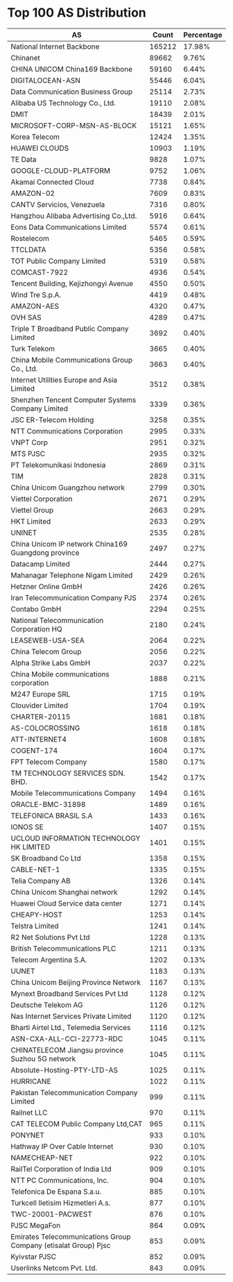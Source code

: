# Top 100 AS Distribution
| AS | Count | Percentage |
|----|----|----|
| National Internet Backbone | 165212 | 17.98% |
| Chinanet | 89662 | 9.76% |
| CHINA UNICOM China169 Backbone | 59160 | 6.44% |
| DIGITALOCEAN-ASN | 55446 | 6.04% |
| Data Communication Business Group | 25114 | 2.73% |
| Alibaba US Technology Co., Ltd. | 19110 | 2.08% |
| DMIT | 18439 | 2.01% |
| MICROSOFT-CORP-MSN-AS-BLOCK | 15121 | 1.65% |
| Korea Telecom | 12424 | 1.35% |
| HUAWEI CLOUDS | 10903 | 1.19% |
| TE Data | 9828 | 1.07% |
| GOOGLE-CLOUD-PLATFORM | 9752 | 1.06% |
| Akamai Connected Cloud | 7738 | 0.84% |
| AMAZON-02 | 7609 | 0.83% |
| CANTV Servicios, Venezuela | 7316 | 0.80% |
| Hangzhou Alibaba Advertising Co.,Ltd. | 5916 | 0.64% |
| Eons Data Communications Limited | 5574 | 0.61% |
| Rostelecom | 5465 | 0.59% |
| TTCLDATA | 5356 | 0.58% |
| TOT Public Company Limited | 5319 | 0.58% |
| COMCAST-7922 | 4936 | 0.54% |
| Tencent Building, Kejizhongyi Avenue | 4550 | 0.50% |
| Wind Tre S.p.A. | 4419 | 0.48% |
| AMAZON-AES | 4320 | 0.47% |
| OVH SAS | 4289 | 0.47% |
| Triple T Broadband Public Company Limited | 3692 | 0.40% |
| Turk Telekom | 3665 | 0.40% |
| China Mobile Communications Group Co., Ltd. | 3663 | 0.40% |
| Internet Utilities Europe and Asia Limited | 3512 | 0.38% |
| Shenzhen Tencent Computer Systems Company Limited | 3339 | 0.36% |
| JSC ER-Telecom Holding | 3258 | 0.35% |
| NTT Communications Corporation | 2995 | 0.33% |
| VNPT Corp | 2951 | 0.32% |
| MTS PJSC | 2935 | 0.32% |
| PT Telekomunikasi Indonesia | 2869 | 0.31% |
| TIM | 2828 | 0.31% |
| China Unicom Guangzhou network | 2799 | 0.30% |
| Viettel Corporation | 2671 | 0.29% |
| Viettel Group | 2663 | 0.29% |
| HKT Limited | 2633 | 0.29% |
| UNINET | 2535 | 0.28% |
| China Unicom IP network China169 Guangdong province | 2497 | 0.27% |
| Datacamp Limited | 2444 | 0.27% |
| Mahanagar Telephone Nigam Limited | 2429 | 0.26% |
| Hetzner Online GmbH | 2426 | 0.26% |
| Iran Telecommunication Company PJS | 2374 | 0.26% |
| Contabo GmbH | 2294 | 0.25% |
| National Telecommunication Corporation HQ | 2180 | 0.24% |
| LEASEWEB-USA-SEA | 2064 | 0.22% |
| China Telecom Group | 2056 | 0.22% |
| Alpha Strike Labs GmbH | 2037 | 0.22% |
| China Mobile communications corporation | 1888 | 0.21% |
| M247 Europe SRL | 1715 | 0.19% |
| Clouvider Limited | 1704 | 0.19% |
| CHARTER-20115 | 1681 | 0.18% |
| AS-COLOCROSSING | 1618 | 0.18% |
| ATT-INTERNET4 | 1608 | 0.18% |
| COGENT-174 | 1604 | 0.17% |
| FPT Telecom Company | 1580 | 0.17% |
| TM TECHNOLOGY SERVICES SDN. BHD. | 1542 | 0.17% |
| Mobile Telecommunications Company | 1494 | 0.16% |
| ORACLE-BMC-31898 | 1489 | 0.16% |
| TELEFONICA BRASIL S.A | 1433 | 0.16% |
| IONOS SE | 1407 | 0.15% |
| UCLOUD INFORMATION TECHNOLOGY HK LIMITED | 1401 | 0.15% |
| SK Broadband Co Ltd | 1358 | 0.15% |
| CABLE-NET-1 | 1335 | 0.15% |
| Telia Company AB | 1326 | 0.14% |
| China Unicom Shanghai network | 1292 | 0.14% |
| Huawei Cloud Service data center | 1271 | 0.14% |
| CHEAPY-HOST | 1253 | 0.14% |
| Telstra Limited | 1241 | 0.14% |
| R2 Net Solutions Pvt Ltd | 1228 | 0.13% |
| British Telecommunications PLC | 1211 | 0.13% |
| Telecom Argentina S.A. | 1202 | 0.13% |
| UUNET | 1183 | 0.13% |
| China Unicom Beijing Province Network | 1167 | 0.13% |
| Mynext Broadband Services Pvt Ltd | 1128 | 0.12% |
| Deutsche Telekom AG | 1126 | 0.12% |
| Nas Internet Services Private Limited | 1120 | 0.12% |
| Bharti Airtel Ltd., Telemedia Services | 1116 | 0.12% |
| ASN-CXA-ALL-CCI-22773-RDC | 1045 | 0.11% |
| CHINATELECOM Jiangsu province Suzhou 5G network | 1045 | 0.11% |
| Absolute-Hosting-PTY-LTD-AS | 1025 | 0.11% |
| HURRICANE | 1022 | 0.11% |
| Pakistan Telecommunication Company Limited | 999 | 0.11% |
| Railnet LLC | 970 | 0.11% |
| CAT TELECOM Public Company Ltd,CAT | 965 | 0.11% |
| PONYNET | 933 | 0.10% |
| Hathway IP Over Cable Internet | 930 | 0.10% |
| NAMECHEAP-NET | 922 | 0.10% |
| RailTel Corporation of India Ltd | 909 | 0.10% |
| NTT PC Communications, Inc. | 904 | 0.10% |
| Telefonica De Espana S.a.u. | 885 | 0.10% |
| Turkcell Iletisim Hizmetleri A.s. | 877 | 0.10% |
| TWC-20001-PACWEST | 876 | 0.10% |
| PJSC MegaFon | 864 | 0.09% |
| Emirates Telecommunications Group Company (etisalat Group) Pjsc | 853 | 0.09% |
| Kyivstar PJSC | 852 | 0.09% |
| Userlinks Netcom Pvt. Ltd. | 843 | 0.09% |
